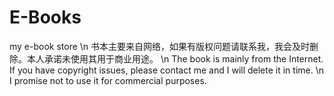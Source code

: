 # E-Books
my e-book store \n
书本主要来自网络，如果有版权问题请联系我，我会及时删除。本人承诺未使用其用于商业用途。 \n
The book is mainly from the Internet. If you have copyright issues, please contact me and I will delete it in time.  \n
I promise not to use it for commercial purposes.
